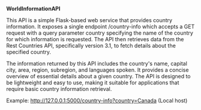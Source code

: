 **WorldInformationAPI**

This API is a simple Flask-based web service that provides country information. 
It exposes a single endpoint /country-info which accepts a GET request with a query parameter country specifying the name of the country for which information is requested. 
The API then retrieves data from the Rest Countries API, specifically version 3.1, to fetch details about the specified country.

The information returned by this API includes the country's name, capital city, area, region, subregion, and languages spoken. 
It provides a concise overview of essential details about a given country. The API is designed to be lightweight and easy to use, making it suitable for applications that require basic country information retrieval.

Example: http://127.0.0.1:5000/country-info?country=Canada (Local host)
